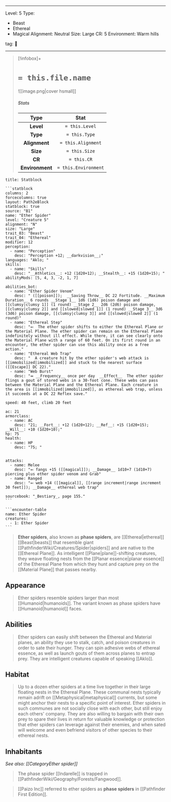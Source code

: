 
---


Level: 5
Type:
- Beast
- Ethereal
- Magical
Alignment: Neutral
Size: Large
CR: 5
Environment: Warm hills


tag: 👹

---

> [!infobox]+
> #  `= this.file.name`
> ![[image.png|cover hsmall]]
> ##### Stats
> Type | Stat |
> :---:|:---:|
> **Level** | `= this.Level` |
> **Type** | `= this.Type` |
> **Alignment** | `= this.Alignment` |
> **Size** | `= this.Size` |
> **CR** | `= this.CR` |
> **Environment** | `= this.Environment` |




````ad-info
title: Statblock

```statblock
columns: 2
forcecolumns: true
layout: Path2eBlock
statblock: true
source: "B1"
name: "Ether Spider"
level: "Creature 5"
alignment: "N"
size: "Large"
trait_03: "Beast"
trait_04: "Ethereal"
modifier: 12
perception:
  - name: "Perception"
    desc: "Perception +12; __darkvision__;"
languages: "Aklo; "
skills:
  - name: "Skills"
    desc: "__Athletics__: +12 (1d20+12); __Stealth__: +15 (1d20+15); "
abilityMods: [5, 4, 3, -2, 1, 7]

abilities_bot:
  - name: "Ether Spider Venom"
    desc: " ([[poison]]);  __Saving Throw__ DC 22 Fortitude. __Maximum Duration__ 6 rounds __Stage 1__ 1d6 (1d6) poison damage and [[clumsy|clumsy 1]] (1 round) __Stage 2__ 2d6 (2d6) poison damage, [[clumsy|clumsy 2]] and [[slowed|slowed 1]] (1 round) __Stage 3__ 3d6 (3d6) poison damage, [[clumsy|clumsy 3]] and [[slowed|slowed 2]] (1 round)"
  - name: "Ethereal Step"
    desc: "⬻  The ether spider shifts to either the Ethereal Plane or the Material Plane. The ether spider can remain on the Ethereal Plane indefinitely without ill effect. While there, it can see clearly onto the Material Plane with a range of 60 feet. On its first round in an encounter, the ether spider can use this ability once as a free action."
  - name: "Ethereal Web Trap"
    desc: "  A creature hit by the ether spider's web attack is [[immobilized|immobilized]] and stuck to the nearest surface ([[Escape]] DC 22)."
  - name: "Web Burst"
    desc: "⬺ __Frequency__ once per day  __Effect__  The ether spider flings a gout of stored webs in a 30-foot cone. These webs can pass between the Material Plane and the Ethereal Plane. Each creature in the area is [[immobilized|immobilized]], as ethereal web trap, unless it succeeds at a DC 22 Reflex save."

speed: 40 feet, climb 20 feet

ac: 21
armorclass:
  - name: AC
    desc: "21; __Fort__: +12 (1d20+12); __Ref__: +15 (1d20+15); __Will__: +10 (1d20+10);"
hp: 75
health:
  - name: HP
    desc: "75; "


attacks:
  - name: Melee
    desc: "⬻ fangs +15 ([[magical]]); __Damage__ 1d10+7 (1d10+7) piercing plus ether spider venom and Grab"
  - name: Ranged
    desc: "⬻ web +14 ([[magical]], [[range increment|range increment 30 feet]]); __Damage__ ethereal web trap"

sourcebook: "_Bestiary_, page 155."
```

```encounter-table
name: Ether Spider
creatures:
  - 1: Ether Spider
```

````



> **Ether spiders**, also known as **phase spiders**, are [[Ethereal|ethereal]] [[Beast|beasts]] that resemble giant [[PathfinderWiki/Creatures/Spider|spiders]] and are native to the [[Ethereal Plane]]. As intelligent [[Plane|plane]]-shifting creatures, they weave floating nests from the [[Planar essence|planar essence]] of the Ethereal Plane from which they hunt and capture prey on the [[Material Plane]] that passes nearby.



## Appearance

> Ether spiders resemble spiders larger than most [[Humanoid|humanoids]]. The variant known as phase spiders have [[Humanoid|humanoid]] faces.


## Abilities

> Ether spiders can easily shift between the Ethereal and Material planes, an ability they use to stalk, catch, and poison creatures in order to sate their hunger. They can spin adhesive webs of ethereal essence, as well as launch gouts of them across planes to entrap prey. They are intelligent creatures capable of speaking [[Aklo]].


## Habitat

> Up to a dozen ether spiders at a time live together in their large floating nests in the Ethereal Plane. These communal nests typically remain adrift on [[Metaphysical|metaphysical]] currents, but some might anchor their nests to a specific point of interest.
> Ether spiders in such communes are not socially close with each other, but still enjoy each others' company. They are also willing to bargain with their own prey to spare their lives in return for valuable knowledge or protection that ether spiders can leverage against their enemies, and when sated will welcome and even befriend visitors of other species to their ethereal nests.


## Inhabitants

*See also: [[CategoryEther spider]]*
> The phase spider [[Indarelle]] is trapped in [[PathfinderWiki/Geography/Forests/Fangwood]].


> [[Paizo Inc]] referred to ether spiders as **phase spiders** in [[Pathfinder First Edition]].








